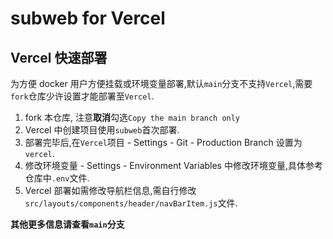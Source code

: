 # subweb for Vercel
## Vercel 快速部署
为方便 docker 用户方便挂载或环境变量部署,默认`main`分支不支持`Vercel`,需要`fork`仓库少许设置才能部署至`Vercel`.
1. fork 本仓库, 注意**取消**勾选`Copy the main branch only`
2. Vercel 中创建项目使用`subweb`首次部署.
3. 部署完毕后,在`Vercel`项目 - Settings - Git - Production Branch 设置为`vercel`.
4. 修改环境变量 - Settings - Environment Variables 中修改环境变量,具体参考仓库中`.env`文件.
5. Vercel 部署如需修改导航栏信息,需自行修改`src/layouts/components/header/navBarItem.js`文件.

**其他更多信息请查看`main`分支**
